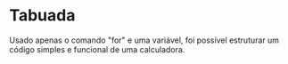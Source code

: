 # Tabuada
Usado apenas o comando "for" e uma variável, foi possível estruturar um código simples e funcional de uma calculadora.
